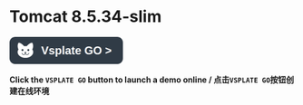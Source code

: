 # Tomcat 8.5.34-slim

<a href="https://www.vsplate.com/?docker-compose=https://github.com/vsplate/dcenvs/tomcat/8.5.34-slim"><img alt="VSPLATE GO" src="https://raw.githubusercontent.com/vsplate/images/master/vsgo_btn.png" width="200px"></a>

**Click the `VSPLATE GO` button to launch a demo online / 点击`VSPLATE GO`按钮创建在线环境**